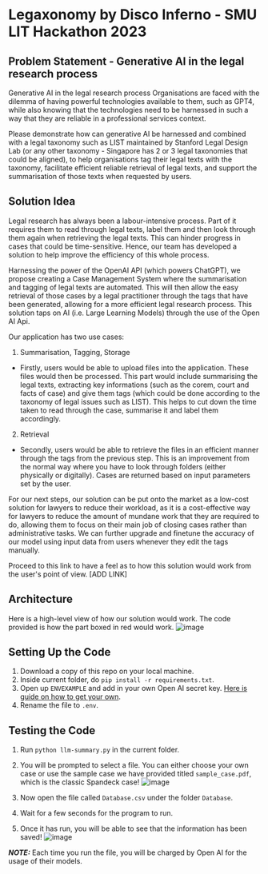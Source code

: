 # Legaxonomy by Disco Inferno - SMU LIT Hackathon 2023

## Problem Statement - Generative AI in the legal research process
Generative AI in the legal research process
Organisations are faced with the dilemma of having powerful technologies available to them, such as GPT4, while also knowing that the technologies need to be harnessed in such a way that they are reliable in a professional services context.

Please demonstrate how can generative AI be harnessed and combined with a legal taxonomy such as LIST maintained by Stanford Legal Design Lab (or any other taxonomy - Singapore has 2 or 3 legal taxonomies that could be aligned), to help organisations tag their legal texts with the taxonomy, facilitate efficient reliable retrieval of legal texts, and support the summarisation of those texts when requested by users.

## Solution Idea
Legal research has always been a labour-intensive process. Part of it requires them to read through legal texts, label them and then look through them again when retrieving the legal texts. This can hinder progress in cases that could be time-sensitive. Hence, our team has developed a solution to help improve the efficiency of this whole process.

Harnessing the power of the OpenAI API (which powers ChatGPT), we propose creating a Case Management System where the summarisation and tagging of legal texts are automated. This will then allow the easy retrieval of those cases by a legal practitioner through the tags that have been generated, allowing for a more efficient legal research process. This solution taps on AI (i.e. Large Learning Models) through the use of the Open AI Api.

Our application has two use cases:

1. Summarisation, Tagging, Storage
- Firstly, users would be able to upload files into the application. These files would then be processed. This part would include summarising the legal texts, extracting key informations (such as the corem, court and facts of case) and give them tags (which could be done according to the taxonomy of legal issues such as LIST). This helps to cut down the time taken to read through the case, summarise it and label them accordingly.

2. Retrieval
- Secondly, users would be able to retrieve the files in an efficient manner through the tags from the previous step. This is an improvement from the normal way where you have to look through folders (either physically or digitally). Cases are returned based on input parameters set by the user.

For our next steps, our solution can be put onto the market as a low-cost solution for lawyers to reduce their workload, as it is a cost-effective way for lawyers to reduce the amount of mundane work that they are required to do, allowing them to focus on their main job of closing cases rather than administrative tasks. We can further upgrade and finetune the accuracy of our model using input data from users whenever they edit the tags manually.

Proceed to this link to have a feel as to how this solution would work from the user's point of view. [ADD LINK]

## Architecture
Here is a high-level view of how our solution would work. The code provided is how the part boxed in red would work.
![image](https://github.com/Musyaffaq/lit-hackathon-2023-disco-inferno/assets/18120258/113421fc-0d55-4783-9e59-18e6d75212e3)


## Setting Up the Code
1. Download a copy of this repo on your local machine.
2. Inside current folder, do `pip install -r requirements.txt`.
3. Open up `ENVEXAMPLE` and add in your own Open AI secret key. [Here is guide on how to get your own](https://www.howtogeek.com/885918/how-to-get-an-openai-api-key/).
4. Rename the file to `.env`.

## Testing the Code
1. Run `python llm-summary.py` in the current folder.
2. You will be prompted to select a file. You can either choose your own case or use the sample case we have provided titled `sample_case.pdf`, which is the classic Spandeck case!
![image](https://github.com/Musyaffaq/lit-hackathon-2023-disco-inferno/assets/18120258/c1f48aa7-ce4e-4b39-9d42-d7bfd5141d0d)

3. Now open the file called `Database.csv` under the folder `Database`.
4. Wait for a few seconds for the program to run.
5. Once it has run, you will be able to see that the information has been saved!
![image](https://github.com/Musyaffaq/lit-hackathon-2023-disco-inferno/assets/18120258/20485f14-287d-4c72-a8e1-195cd49e3740)

**_NOTE:_** Each time you run the file, you will be charged by Open AI for the usage of their models.
